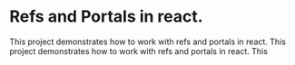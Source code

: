 # Refs and Portals in react.

This project demonstrates how to work with refs and portals in react.
This project demonstrates how to work with refs and portals in react.
This